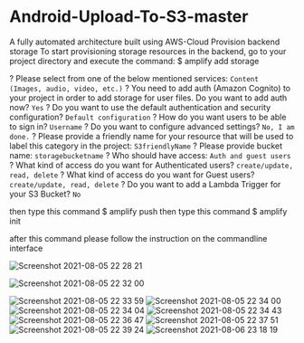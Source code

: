 # Android-Upload-To-S3-master
 A fully automated architecture built using AWS-Cloud
Provision backend storage
To start provisioning storage resources in the backend, go to your project directory and execute the command:
$ amplify add storage

? Please select from one of the below mentioned services:
    `Content (Images, audio, video, etc.)`
? You need to add auth (Amazon Cognito) to your project in order to add storage for user files. Do you want to add auth now?
    `Yes`
? Do you want to use the default authentication and security configuration?
    `Default configuration`
? How do you want users to be able to sign in?
    `Username`
? Do you want to configure advanced settings?
    `No, I am done.`
? Please provide a friendly name for your resource that will be used to label this category in the project:
    `S3friendlyName`
? Please provide bucket name:
    `storagebucketname`
? Who should have access:
    `Auth and guest users`
? What kind of access do you want for Authenticated users?
    `create/update, read, delete`
? What kind of access do you want for Guest users?
    `create/update, read, delete`
? Do you want to add a Lambda Trigger for your S3 Bucket?
    `No`
    
    
 then type this command
 $ amplify push
  then type this command
 $ amplify init
 
 
 after this command please follow the instruction on the commandline interface


![Screenshot 2021-08-05 22 28 21](https://user-images.githubusercontent.com/71206184/128874802-526f4947-0e47-4971-a282-a16920b01587.png)


![Screenshot 2021-08-05 22 32 00](https://user-images.githubusercontent.com/71206184/128874821-a3d4842c-13d8-4b12-b184-11904b83e58a.png)

![Screenshot 2021-08-05 22 33 59](https://user-images.githubusercontent.com/71206184/128874830-b5f0f6af-8a87-4c1f-8230-d0764f41eef3.png)
![Screenshot 2021-08-05 22 34 00](https://user-images.githubusercontent.com/71206184/128874842-6d94fd02-7567-49b5-bed6-12b296d8a66c.png)
![Screenshot 2021-08-05 22 34 04](https://user-images.githubusercontent.com/71206184/128874855-67f4682b-6945-4ed1-8fba-7908156d09fe.png)
![Screenshot 2021-08-05 22 34 43](https://user-images.githubusercontent.com/71206184/128874864-8aae6200-671e-445a-aead-4754ed79ee0a.png)
![Screenshot 2021-08-05 22 36 47](https://user-images.githubusercontent.com/71206184/128874872-4e6bb0a2-a823-4be6-be61-d8519f626175.png)
![Screenshot 2021-08-05 22 37 51](https://user-images.githubusercontent.com/71206184/128874882-f88adaeb-1a39-4b6d-85e6-70d053f156b5.png)
![Screenshot 2021-08-05 22 39 24](https://user-images.githubusercontent.com/71206184/128874892-5fcf77b0-fc4c-4475-a554-7215d36a7815.png)
![Screenshot 2021-08-06 23 18 19](https://user-images.githubusercontent.com/71206184/128874902-7a5fe0c0-4e4f-4a9e-9622-7368ff13d4e2.png)

 
 
 
 
 
 
